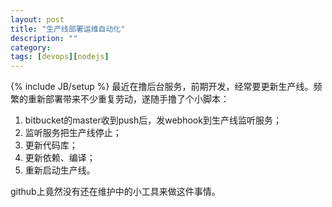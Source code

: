 ```yaml
---
layout: post
title: "生产线部署运维自动化"
description: ""
category: 
tags: [devops][nodejs]
---
```

{% include JB/setup %}
最近在撸后台服务，前期开发，经常要更新生产线。频繁的重新部署带来不少重复劳动，遂随手撸了个小脚本：

 1. bitbucket的master收到push后，发webhook到生产线监听服务；
 2. 监听服务把生产线停止；
 3. 更新代码库；
 4. 更新依赖、编译；
 5. 重新启动生产线。

github上竟然没有还在维护中的小工具来做这件事情。